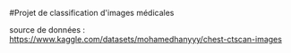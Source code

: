 #Projet de classification d'images médicales 

source de données : https://www.kaggle.com/datasets/mohamedhanyyy/chest-ctscan-images